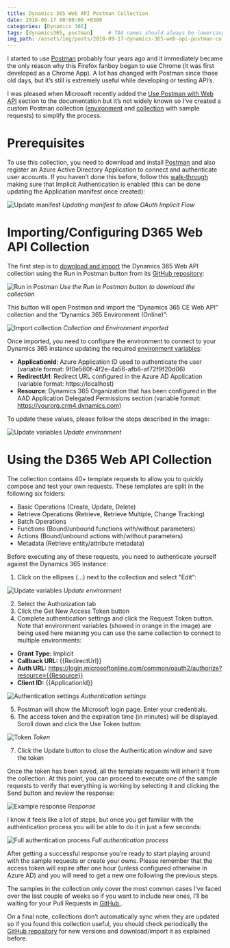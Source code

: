 ```yaml
---
title: Dynamics 365 Web API Postman Collection
date: 2018-09-17 00:00:00 +0300
categories: [Dynamics 365]
tags: [dynamics365, postman]     # TAG names should always be lowercase
img_path: /assets/img/posts/2018-09-17-dynamics-365-web-api-postman-collection
---
```


I started to use [Postman](https://www.getpostman.com/) probably four years ago and it immediately became the only reason why this Firefox fanboy began to use Chrome (it was first developed as a Chrome App). A lot has changed with Postman since those old days, but it’s still is extremely useful while developing or testing API’s.

I was pleased when Microsoft recently added the [Use Postman with Web API](https://docs.microsoft.com/en-us/dynamics365/customer-engagement/developer/webapi/use-postman-web-api) section to the documentation but it’s not widely known so I’ve created a custom Postman collection ([environment](https://www.getpostman.com/docs/v6/postman/environments_and_globals/manage_environments) and [collection](https://www.getpostman.com/docs/v6/postman/collections/intro_to_collections) with sample requests) to simplify the process.

# Prerequisites

To use this collection, you need to download and install [Postman](https://www.getpostman.com/) and also register an Azure Active Directory Application to connect and authenticate user accounts. If you haven’t done this before, follow this [walk-through](https://docs.microsoft.com/en-us/dynamics365/customer-engagement/developer/walkthrough-register-dynamics-365-app-azure-active-directory) making sure that Implicit Authentication is enabled (this can be done updating the Application manifest once created):

![Update manifest](1-manifest.png)
_Updating manifest to allow OAuth Implicit Flow_

# Importing/Configuring D365 Web API Collection

The first step is to [download and import](https://github.com/fedejousset/Dynamics365WebApiPostmanCollection) the Dynamics 365 Web API collection using the Run in Postman button from its [GitHub repository](https://github.com/fedejousset/Dynamics365WebApiPostmanCollection):

![Run in Postman](2-download.png)
_Use the Run In Postman button to download the collection_

This button will open Postman and import the “Dynamics 365 CE Web API” collection and the “Dynamics 365 Environment (Online)”:

![Import collection](3-import.png)
_Collection and Environment imported_

Once imported, you need to configure the environment to connect to your Dynamics 365 instance updating the required [environment variables](https://www.postman.com/docs/v6/postman/environments_and_globals/variables):

 - **ApplicationId**: Azure Application ID used to authenticate the user (variable format: 9f0e560f-4f2e-4a56-afb8-af72f9f20d06)
 - **RedirectUrl**: Redirect URL configured in the Azure AD Application (variable format: https://localhost)
 - **Resource**: Dynamics 365 Organization that has been configured in the AAD Application Delegated Permissions section (variable format: https://yourorg.crm4.dynamics.com)

 To update these values, please follow the steps described in the image:

![Update variables](4-variables.png)
_Update environment_

# Using the D365 Web API Collection

The collection contains 40+ template requests to allow you to quickly compose and test your own requests. These templates are split in the following six folders:

- Basic Operations (Create, Update, Delete)
- Retrieve Operations (Retrieve, Retrieve Multiple, Change Tracking)
- Batch Operations
- Functions (Bound/unbound functions with/without parameters)
- Actions (Bound/unbound actions with/without parameters)
- Metadata (Retrieve entity/attribute metadata)

Before executing any of these requests, you need to authenticate yourself against the Dynamics 365 instance:

1.  Click on the ellipses (…) next to the collection and select "Edit":

![Update variables](5-edit.png)
_Update environment_

2. Select the Authorization tab
3. Click the Get New Access Token button
4. Complete authentication settings and click the Request Token button. Note that environment variables (showed in orange in the image) are being used here meaning you can use the same collection to connect to multiple environments:

- **Grant Type:** Implicit
- **Callback URL:** {{RedirectUrl}}
- **Auth URL:** https://login.microsoftonline.com/common/oauth2/authorize?resource={{Resource}}
- **Client ID:** {{ApplicationId}}

![Authentication settings](6-auth.png)
_Authentication settings_

5. Postman will show the Microsoft login page. Enter your credentials.
6. The access token and the expiration time (in minutes) will be displayed. Scroll down and click the Use Token button:

![Token](7-token.png)
_Token_

7. Click the Update button to close the Authentication window and save the token

Once the token has been saved, all the template requests will inherit it from the collection. At this point, you can proceed to execute one of the sample requests to verify that everything is working by selecting it and clicking the Send button and review the response:

![Example response](8-example.png)
_Response_

I know it feels like a lot of steps, but once you get familiar with the authentication process you will be able to do it in just a few seconds:

![Full authentication process](9-full.gif)
_Full authentication process_

After getting a successful response you’re ready to start playing around with the sample requests or create your owns. Please remember that the access token will expire after one hour (unless configured otherwise in Azure AD) and you will need to get a new one following the previous steps.

The samples in the collection only cover the most common cases I’ve faced over the last couple of weeks so if you want to include new ones, I’ll be waiting for your Pull Requests in [GitHub ](https://github.com/fedejousset/Dynamics365WebApiPostmanCollection).

On a final note, collections don’t automatically sync when they are updated so if you found this collection useful, you should check periodically the [GitHub repository](https://github.com/fedejousset/Dynamics365WebApiPostmanCollection) for new versions and download/import it as explained before.